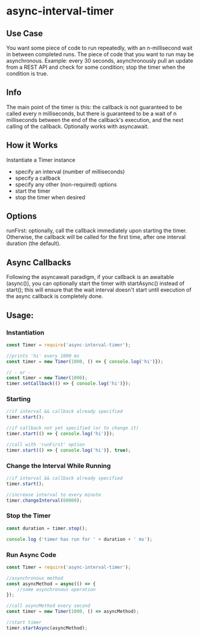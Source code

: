async-interval-timer
====================

Use Case
--------
You want some piece of code to run repeatedly, with an n-millisecond wait in between completed runs. The piece of code that you want to run may be asynchronous. Example: every 30 seconds, asynchronously pull an update from a REST API and check for some condition; stop the timer when the condition is true. 

Info
----
The main point of the timer is this: the callback is not guaranteed to be called every n milliseconds, but there is guaranteed to be a wait of n milliseconds between the end of the callback's execution, and the next calling of the callback. Optionally works with asyncawait. 

How it Works
------------
Instantiate a Timer instance 
- specify an interval (number of milliseconds) 
- specify a callback 
- specify any other (non-required) options 
- start the timer 
- stop the timer when desired 

Options
------- 
runFirst: optionally, call the callback immediately upon starting the timer. Otherwise, the callback will be called for the first time, after one interval duration (the default).

Async Callbacks
---------------
Following the asyncawait paradigm, if your callback is an awaitable (async()), you can optionally start the timer with startAsync() instead of start(); this will ensure that the wait interval doesn't start until execution of the async callback is completely done. 

Usage:
------

### Instantiation
```javascript
const Timer = require('async-interval-timer'); 

//prints 'hi' every 1000 ms 
const timer = new Timer(1000, () => { console.log('hi')}); 

// - or - 
const timer = new Timer(1000); 
timer.setCallback(() => { console.log('hi')});
```

### Starting
```javascript
//if interval && callback already specified 
timer.start();

//if callback not yet specified (or to change it) 
timer.start(() => { console.log('hi')});

//call with 'runFirst' option
timer.start(() => { console.log('hi')}, true);
```

### Change the Interval While Running
```javascript
//if interval && callback already specified 
timer.start();

//increase interval to every minute
timer.changeInterval(60000);
```

### Stop the Timer
```javascript
const duration = timer.stop();

console.log ('timer has run for ' + duration + ' ms'); 
```

### Run Async Code 
```javascript
const Timer = require('async-interval-timer'); 

//asynchronous method 
const asyncMethod = async(() => {
    //some asynchronous operation 
});

//call asyncMethod every second
const timer = new Timer(1000, () => asyncMethod);

//start timer 
timer.startAsync(asyncMethod); 

```
